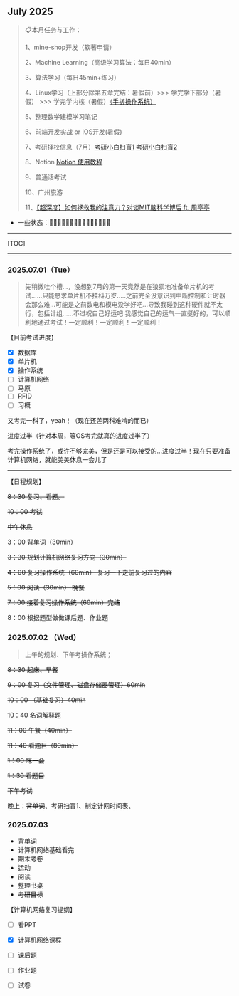 ## July 2025

> 📋本月任务与工作：
>
> 1、mine-shop开发（软著申请）
>
> 2、Machine Learning（高级学习算法：每日40min）
>
> 3、算法学习（每日45min+练习）
>
> 4、Linux学习（上部分除第五章完结：暑假前）>>> 学完学下部分（暑假） >>> 学完学内核（暑假）[（手搓操作系统）](https://www.bilibili.com/list/watchlater?bvid=BV1aZVAz7Ei6&oid=114450124244578)
>
> 5、整理数学建模学习笔记
>
> 6、前端开发实战 or IOS开发(暑假)
>
> 7、考研择校信息（7月）[考研小白扫盲1](https://www.bilibili.com/video/BV13h411y7qc?spm_id_from=333.788.videopod.sections&vd_source=dcd43b2c404960cb562cff35739b75c3)     [考研小白扫盲2](https://www.bilibili.com/video/BV1rv4y1Z7qq?spm_id_from=333.788.videopod.sections&vd_source=dcd43b2c404960cb562cff35739b75c3)
>
> 8、Notion   [Notion 使用教程](https://zhuanlan.zhihu.com/p/653811511)
>
> 9、普通话考试
>
> 10、广州旅游
>
> 11、[【超深度】如何拯救我的注意力？对谈MIT脑科学博后 ft. 周亭亭](https://www.bilibili.com/list/watchlater/?bvid=BV1EECiYUExT&oid=113716473365706&watchlater_cfg={"viewed"%3A0,"key"%3A"","asc"%3Afalse}&spm_id_from=333.881.0.0)

- 一些状态：🥰😄🥳😫😤🤯😭🤔😨🤢🤒😴🥶🥵🤩

------

[TOC]

------

### 2025.07.01（Tue）

> 先稍微吐个槽...，没想到7月的第一天竟然是在狼狈地准备单片机的考试......只能恳求单片机不挂科万岁.....之前完全没意识到中断控制和计时器会那么难...可能是之前数电和模电没学好吧...导致我碰到这种硬件就不太行，包括计组......不过祝自己好运吧 我感觉自己的运气一直挺好的，可以顺利地通过考试！一定顺利！一定顺利！一定顺利！

【目前考试进度】

- [x] 数据库
- [x] 单片机
- [x] 操作系统
- [ ] 计算机网络
- [ ] 马原
- [ ] RFID
- [ ] 习概

又考完一科了，yeah！（现在还差两科难啃的而已）

进度过半（针对本周，等OS考完就真的进度过半了）

考完操作系统了，或许不够完美，但是还是可以接受的...进度过半！现在只要准备计算机网络，就能美美休息一会儿了

------

【日程规划】

~~8：30 复习、看题。~~

~~10：00 考试~~

~~中午休息~~

3：00 背单词（30min）

~~3：30 规划计算机网络复习方向（30min）~~

~~4：00 复习操作系统（60min） 复习一下之前复习过的内容~~

~~5：00 阅读（30min） 晚餐~~

~~7：00 接着复习操作系统（60min）完结~~

8：00 根据题型做做课后题、作业题

### 2025.07.02 （Wed）

>上午的规划、下午考操作系统；

~~8：30 起床、早餐~~

~~9：00 复习（文件管理、磁盘存储器管理）60min~~

~~10：00 （基础复习）40min~~

10：40 名词解释题

~~11：00 午餐（40min）~~

~~11：40 看题目（80min）~~

~~1：00 眯一会~~

~~1：30 看题目~~

~~下午考试~~

晚上：~~背单词~~、考研扫盲1、制定计网时间表、

### 2025.07.03

- 背单词
- 计算机网络基础看完
- 期末考卷
- 运动
- 阅读
- 整理书桌
- ~~考研目标~~

【计算机网络复习提纲】

- [ ] 看PPT
- [x] 计算机网络课程
- [ ] 课后题
- [ ] 作业题
- [ ] 试卷





 